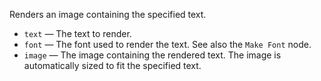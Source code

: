 Renders an image containing the specified text.

   - `text` — The text to render.
   - `font` — The font used to render the text.  See also the `Make Font` node.
   - `image` — The image containing the rendered text.  The image is automatically sized to fit the specified text.